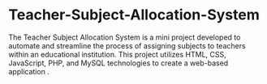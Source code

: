 # Teacher-Subject-Allocation-System
The Teacher Subject Allocation System is a mini project developed to automate and streamline the process of assigning subjects to teachers within an educational institution. This project utilizes HTML, CSS, JavaScript, PHP, and MySQL technologies to create a web-based application .
